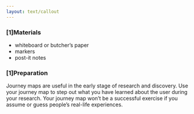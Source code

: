 ```yaml
---
layout: text/callout
---
```

### [1]Materials
  * whiteboard or butcher’s paper
  * markers
  * post-it notes

### [1]Preparation

Journey maps are useful in  the early stage of research and discovery. Use your journey map to step out what you have learned about the user during your research. Your journey map won’t be a successful exercise if you assume or guess people’s real-life experiences.
